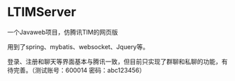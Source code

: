 # LTIMServer
一个Javaweb项目，仿腾讯TIM的网页版

用到了spring、mybatis、websocket、Jquery等。

登录、注册和聊天等界面基本与腾讯一致，但目前只实现了群聊和私聊的功能，有待完善。（测试账号：600014 密码：abc123456）
